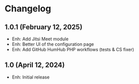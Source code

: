 Changelog
=========

1.0.1 (February 12, 2025)
--------------------
- Enh: Add Jitsi Meet module
- Enh: Better UI of the configuration page
- Enh: Add GitHub HumHub PHP workflows (tests & CS fixer)

1.0 (April 12, 2024)
--------------------
- Enh: Initial release
